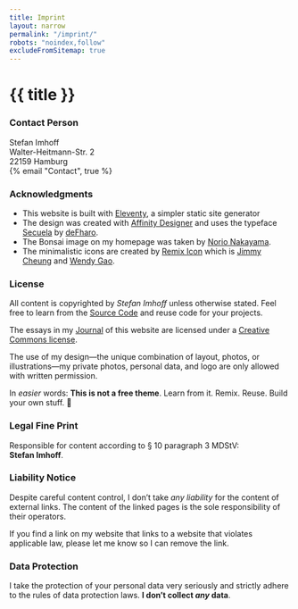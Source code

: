 ```yaml
---
title: Imprint
layout: narrow
permalink: "/imprint/"
robots: "noindex,follow"
excludeFromSitemap: true
---
```


# {{ title }}

### Contact Person

Stefan Imhoff<br />
Walter-Heitmann-Str. 2<br />
22159 Hamburg<br />
{% email "Contact", true %}

### Acknowledgments

- This website is built with [Eleventy], a simpler static site generator
- The design was created with [Affinity Designer] and uses the typeface [Secuela] by [deFharo].
- The Bonsai image on my homepage was taken by [Norio Nakayama].
- The minimalistic icons are created by [Remix Icon] which is [Jimmy Cheung] and [Wendy Gao].

### License

All content is copyrighted by _Stefan Imhoff_ unless otherwise stated. Feel free to learn from the [Source Code] and reuse code for your projects.

The essays in my [Journal](/journal/) of this website are licensed under a [Creative Commons license].

The use of my design—the unique combination of layout, photos, or illustrations—my private photos, personal data, and logo are only allowed with written permission.

In _easier_ words: **This is not a free theme**. Learn from it. Remix. Reuse. Build your own stuff. 🤘

### Legal Fine Print

Responsible for content according to § 10 paragraph 3 MDStV: **Stefan&nbsp;Imhoff**.

### Liability Notice

Despite careful content control, I don’t take _any liability_ for the content of external links. The content of the linked pages is the sole responsibility of their operators.

If you find a link on my website that links to a website that violates applicable law, please let me know so I can remove the link.

### Data Protection

I take the protection of your personal data very seriously and strictly adhere to the rules of data protection laws. **I don’t collect _any_ data**.

[eleventy]: https://www.11ty.dev/
[affinity designer]: https://affinity.serif.com/designer/
[secuela]: https://fontlibrary.org/en/font/secuela-variable
[defharo]: https://github.com/defharo
[norio nakayama]: https://www.flickr.com/photos/norio-nakayama/9156103138
[remix icon]: https://remixicon.com/
[jimmy cheung]: https://github.com/xiaochunjimmy
[wendy gao]: https://github.com/wendygaoyuan
[source code]: https://github.com/kogakure/website-11ty-stefanimhoff.de
[creative commons license]: https://creativecommons.org/licenses/by-nc-sa/4.0/
